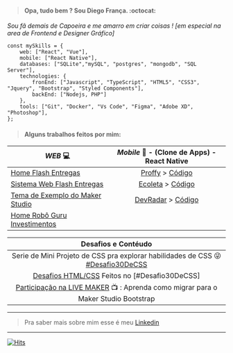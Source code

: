 > #### Opa, tudo bem ? Sou Diego França. :octocat:

*Sou fã demais de Capoeira e me amarro em criar coisas ! [em especial na area de Frontend e Designer Gráfico]*

```
const mySkills = {
    web: ["React", "Vue"],
    mobile: ["React Native"],
    databases: ["SQLite","mySQL", "postgres", "mongodb", "SQL Server"],
    technologies: {
        fronEnd: ["Javascript", "TypeScript", "HTML5", "CSS3", "Jquery", "Bootstrap", "Styled Components"],
        backEnd: ["Nodejs, PHP"]
    },
    tools: ["Git", "Docker", "Vs Code", "Figma", "Adobe XD", "Photoshop"],
};

```
> #### Alguns trabalhos feitos por mim:

|*WEB* :computer: | *Mobile* :calling: - (Clone de Apps) - React Native |
| ---------------- |:-----------------:|
| [Home Flash Entregas](https://www.flashentregas.com.br/) | [Proffy](https://youtu.be/OgZzTEvcQ2k) > [Código](https://github.com/diegofranca92/estudos-rocketseat/tree/next-level-proffy/next-level-proffy/mobile)
| [Sistema Web Flash Entregas](https://appweb.flashentregas.com.br/login) | [Ecoleta](https://youtu.be/pAZP_almlO0) > [Código](https://github.com/diegofranca92/estudos-rocketseat/tree/next-level-ecoleta/next-level-ecoleta/mobile)
| [Tema de Exemplo do Maker Studio](https://hotelaria.softwell.com.br/hotelariaboot/open.do?sys=HOT) | [DevRadar](https://youtu.be/aIn4unl43dc)  > [Código](https://github.com/diegofranca92/estudos-rocketseat/tree/semana10/semana-omnistack-10/mobile)
| [Home Robô Guru Investimentos](http://gurusite.netlify.app/) | 

<!-- | [Buscador de Filmes com a API Movie DB](https://pwa-app-host.firebaseapp.com/) | [Twich TV](https://www.youtube.com/watch?v=XGug6U3l_4c) > [Código](https://github.com/diegofranca92/ui-twitch-clone) -->

| Desafios e Contéudo |
|:-----------------:|
| Serie de Mini Projeto de CSS pra explorar habilidades de CSS :stuck_out_tongue_winking_eye: [#Desafio30DeCSS](https://codepen.io/collection/nYkBQN)|
|[Desafios HTML/CSS](https://codepen.io/collection/nYkBQN) Feitos no [#Desafio30DeCSS]|
| [Participação na LIVE MAKER](https://youtu.be/3qJZ5zEjx6U?t=1221) :tv: : Aprenda como migrar para o Maker Studio Bootstrap |

***
> Pra saber mais sobre mim esse é meu [Linkedin](https://www.linkedin.com/in/diego-fran%C3%A7a-aa66ba78/)
***
<!-- Github Stats
![Diego Status](https://github-readme-stats.vercel.app/api?username=diegofranca92&show_icons=true)
-->

[![Hits](https://hits.seeyoufarm.com/api/count/incr/badge.svg?url=https%3A%2F%2Fgithub.com%2Fdiegofranca92&count_bg=%23E7A309&title_bg=%23555555&icon=&icon_color=%23E7E7E7&title=Visitas&edge_flat=false)](https://hits.seeyoufarm.com)
